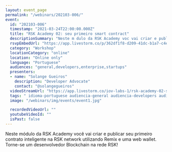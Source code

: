 ```yaml
---
layout: event_page
permalink: "/webinars/202103-006/"
event:
  id: "202103-006"
  timestamp: "2021-03-24T22:00:00.000Z"
  title: "RSK Academy 02: seu primeiro smart contract"
  descriptionSummary: "Neste m dulo da RSK Academy voc vai criar e publicar seu primeiro contrato inteligente na RSK network utilizando Remix e uma web wallet. To…"
  rsvpEmbedUrl: "https://app.livestorm.co/p/362df1f8-d209-41dc-b1a7-c4ebc81ae274/form"
  category: "Workshop"
  locationCategory: "online"
  location: "Online only"
  language: "Portuguese"
  audiences: "general,developers,enterprise,startups"
  presenters:
  - name: "Solange Gueiros"
    description: "Developer Advocate"
    contact: "@solangegueiros"
  videoStreamUrl: "https://app.livestorm.co/iov-labs-1/rsk-academy-02-seu-primeiro-smart-contract"
  tags: " idioma-portuguese audiencia-general audiencia-developers audiencia-enterprise audiencia-startups"
  image: "/webinars/img/events/event1.jpg"

  recordedVideoUrl: ""
  youtubeVideoId: ""
  isPast: false
---
```



Neste módulo da RSK Academy você vai criar e publicar seu primeiro contrato inteligente na RSK network utilizando Remix e uma web wallet.
Torne-se um desenvolvedor Blockchain na rede RSK! 



